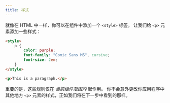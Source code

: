 ```yaml
---
title: 样式
---
```


就像在 HTML 中一样，你可以在组件中添加一个 `<style>` 标签。 让我们给 `<p>` 元素添加一些样式：

```html
<style>
	p {
		color: purple;
		font-family: "Comic Sans MS", cursive;
		font-size: 2em;
	}
</style>

<p>This is a paragraph.</p>
```

重要的是，这些规则仅在 _当前组件范围内_ 起作用。 你不会意外更改你应用程序中其他地方 `<p>` 元素的样式，正如我们将在下一步中看到的那样。
